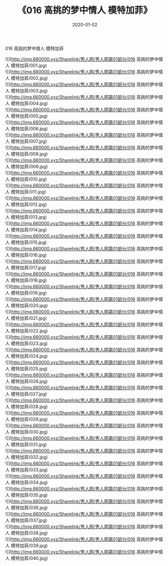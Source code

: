 ﻿---
layout: post
title:  《016 高挑的梦中情人 模特加菲》
date:   2020-01-02
img: http://img.660000.xyz/Sharelink/秀人网/秀人网第01部分/016 高挑的梦中情人 模特加菲/000.jpg
categories: [美女, 清纯, 唯美]
---

016 高挑的梦中情人 模特加菲

  ![](http://img.660000.xyz/Sharelink/秀人网/秀人网第01部分/016 高挑的梦中情人 模特加菲/001.jpg) <br> ![](http://img.660000.xyz/Sharelink/秀人网/秀人网第01部分/016 高挑的梦中情人 模特加菲/002.jpg) <br> ![](http://img.660000.xyz/Sharelink/秀人网/秀人网第01部分/016 高挑的梦中情人 模特加菲/003.jpg) <br> ![](http://img.660000.xyz/Sharelink/秀人网/秀人网第01部分/016 高挑的梦中情人 模特加菲/004.jpg) <br> ![](http://img.660000.xyz/Sharelink/秀人网/秀人网第01部分/016 高挑的梦中情人 模特加菲/005.jpg) <br> ![](http://img.660000.xyz/Sharelink/秀人网/秀人网第01部分/016 高挑的梦中情人 模特加菲/006.jpg) <br> ![](http://img.660000.xyz/Sharelink/秀人网/秀人网第01部分/016 高挑的梦中情人 模特加菲/007.jpg) <br> ![](http://img.660000.xyz/Sharelink/秀人网/秀人网第01部分/016 高挑的梦中情人 模特加菲/008.jpg) <br> ![](http://img.660000.xyz/Sharelink/秀人网/秀人网第01部分/016 高挑的梦中情人 模特加菲/009.jpg) <br> ![](http://img.660000.xyz/Sharelink/秀人网/秀人网第01部分/016 高挑的梦中情人 模特加菲/010.jpg) <br> ![](http://img.660000.xyz/Sharelink/秀人网/秀人网第01部分/016 高挑的梦中情人 模特加菲/011.jpg) <br> ![](http://img.660000.xyz/Sharelink/秀人网/秀人网第01部分/016 高挑的梦中情人 模特加菲/012.jpg) <br> ![](http://img.660000.xyz/Sharelink/秀人网/秀人网第01部分/016 高挑的梦中情人 模特加菲/013.jpg) <br> ![](http://img.660000.xyz/Sharelink/秀人网/秀人网第01部分/016 高挑的梦中情人 模特加菲/014.jpg) <br> ![](http://img.660000.xyz/Sharelink/秀人网/秀人网第01部分/016 高挑的梦中情人 模特加菲/015.jpg) <br> ![](http://img.660000.xyz/Sharelink/秀人网/秀人网第01部分/016 高挑的梦中情人 模特加菲/016.jpg) <br> ![](http://img.660000.xyz/Sharelink/秀人网/秀人网第01部分/016 高挑的梦中情人 模特加菲/017.jpg) <br> ![](http://img.660000.xyz/Sharelink/秀人网/秀人网第01部分/016 高挑的梦中情人 模特加菲/018.jpg) <br> ![](http://img.660000.xyz/Sharelink/秀人网/秀人网第01部分/016 高挑的梦中情人 模特加菲/019.jpg) <br> ![](http://img.660000.xyz/Sharelink/秀人网/秀人网第01部分/016 高挑的梦中情人 模特加菲/020.jpg) <br> ![](http://img.660000.xyz/Sharelink/秀人网/秀人网第01部分/016 高挑的梦中情人 模特加菲/021.jpg) <br> ![](http://img.660000.xyz/Sharelink/秀人网/秀人网第01部分/016 高挑的梦中情人 模特加菲/022.jpg) <br> ![](http://img.660000.xyz/Sharelink/秀人网/秀人网第01部分/016 高挑的梦中情人 模特加菲/023.jpg) <br> ![](http://img.660000.xyz/Sharelink/秀人网/秀人网第01部分/016 高挑的梦中情人 模特加菲/024.jpg) <br> ![](http://img.660000.xyz/Sharelink/秀人网/秀人网第01部分/016 高挑的梦中情人 模特加菲/025.jpg) <br> ![](http://img.660000.xyz/Sharelink/秀人网/秀人网第01部分/016 高挑的梦中情人 模特加菲/026.jpg) <br> ![](http://img.660000.xyz/Sharelink/秀人网/秀人网第01部分/016 高挑的梦中情人 模特加菲/027.jpg) <br> ![](http://img.660000.xyz/Sharelink/秀人网/秀人网第01部分/016 高挑的梦中情人 模特加菲/028.jpg) <br> ![](http://img.660000.xyz/Sharelink/秀人网/秀人网第01部分/016 高挑的梦中情人 模特加菲/029.jpg) <br> ![](http://img.660000.xyz/Sharelink/秀人网/秀人网第01部分/016 高挑的梦中情人 模特加菲/030.jpg) <br> ![](http://img.660000.xyz/Sharelink/秀人网/秀人网第01部分/016 高挑的梦中情人 模特加菲/031.jpg) <br> ![](http://img.660000.xyz/Sharelink/秀人网/秀人网第01部分/016 高挑的梦中情人 模特加菲/032.jpg) <br> ![](http://img.660000.xyz/Sharelink/秀人网/秀人网第01部分/016 高挑的梦中情人 模特加菲/033.jpg) <br> ![](http://img.660000.xyz/Sharelink/秀人网/秀人网第01部分/016 高挑的梦中情人 模特加菲/034.jpg) <br> ![](http://img.660000.xyz/Sharelink/秀人网/秀人网第01部分/016 高挑的梦中情人 模特加菲/035.jpg) <br> ![](http://img.660000.xyz/Sharelink/秀人网/秀人网第01部分/016 高挑的梦中情人 模特加菲/036.jpg) <br> ![](http://img.660000.xyz/Sharelink/秀人网/秀人网第01部分/016 高挑的梦中情人 模特加菲/037.jpg) <br> ![](http://img.660000.xyz/Sharelink/秀人网/秀人网第01部分/016 高挑的梦中情人 模特加菲/038.jpg) <br> ![](http://img.660000.xyz/Sharelink/秀人网/秀人网第01部分/016 高挑的梦中情人 模特加菲/039.jpg) <br> ![](http://img.660000.xyz/Sharelink/秀人网/秀人网第01部分/016 高挑的梦中情人 模特加菲/040.jpg) <br>